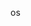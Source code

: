 <!DOCTYPE html>
<html lang="en">
<head>
    <meta charset="UTF-8">
    <meta name="viewport" content="width=device-width, initial-scale=1.0">
    <title>SEJA BEM VINDO</title>
</head>
<p>os </p>
<body>
    
</body>
</html>
